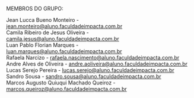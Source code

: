 MEMBROS DO GRUPO: 

Jean Lucca Bueno Monteiro - jean.monteiro@aluno.faculdadeimpacta.com.br 
<BR>
Camila Ribeiro de Jesus Oliveira - camila.jesus@aluno.faculdadeimpacta.com.br
<BR>
Luan Pablo Florian Marques - luan.marques@aluno.faculdadeimpacta.com.br
<BR>
Rafaela Narcizo - rafaela.nascimento@aluno.faculdadeimpacta.com.br
<BR>
Andre Alves de Oliveira - andre.aoliveira@aluno.faculdadeimpacta.com.br
<BR>
Lucas Serejo Pereira - lucas.serejo@aluno.faculdadeimpacta.com.br
<BR>
Sandro Sousa - sandro.sousa@aluno.faculdadeimpacta.com.br
<BR>
Marcos Augusto Quiuqui Machado Queiroz - marcos.queiroz@aluno.faculdadeimpacta.com.br
